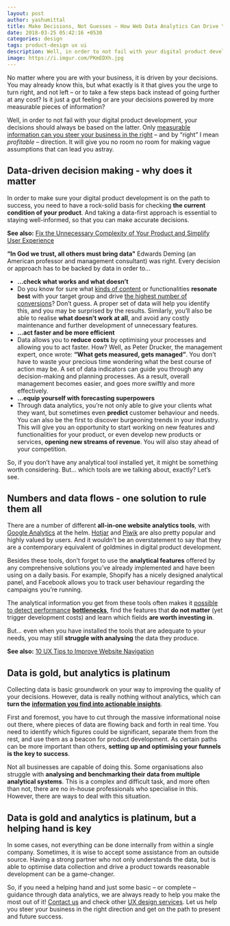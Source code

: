 ```yaml
---
layout: post
author: yashumittal
title: Make Decisions, Not Guesses – How Web Data Analytics Can Drive Your Digital Product Development
date: 2018-03-25 05:42:16 +0530
categories: design
tags: product-design ux ui
description: Well, in order to not fail with your digital product development, your decisions should always be based on data. Here's how to make data-driven decisions.
image: https://i.imgur.com/PKmEDXh.jpg
---
```


No matter where you are with your business, it is driven by your decisions. You may already know this, but what exactly is it that gives you the urge to turn right, and not left – or to take a few steps back instead of going further at any cost? Is it just a gut feeling or are your decisions powered by more measurable pieces of information?

Well, in order to not fail with your digital product development, your decisions should always be based on the latter. Only [measurable information can you steer your business in the right](/how-various-types-of-expert-evaluation-can-increase-your-website-effectiveness) – and by “right” I mean *profitable* – direction. It will give you no room no room for making vague assumptions that can lead you astray.

## Data-driven decision making - why does it matter

In order to make sure your digital product development is on the path to success, you need to have a rock-solid basis for checking **the current condition of your product**. And taking a data-first approach is essential to staying well-informed, so that you can make accurate decisions.

**See also:** [Fix the Unnecessary Complexity of Your Product and Simplify User Experience](/fix-the-unnecessary-complexity-of-your-product-and-simplify-user-experience)

**“In God we trust, all others must bring data"**
Edwards Deming (an American professor and management consultant) was right. Every decision or approach has to be backed by data in order to...


- **...check what works and what doesn’t**
- Do you know for sure what [kinds of content](/quality-content-to-boost-sales-and-improve-ux) or functionalities **resonate best** with your target group and drive [the highest number of conversions](/make-them-stay-till-they-pay-10-tips-for-keeping-your-users-engaged-on-your-website)? Don’t guess. A proper set of data will help you identify this, and you may be surprised by the results. Similarly, you’ll also be able to realise **what doesn’t work at all**, and avoid any costly maintenance and further development of unnecessary features.
- **...act faster and be more efficient**
- Data allows you to **reduce** **costs** by optimising your processes and allowing you to act faster. How? Well, as Peter Drucker, the management expert, once wrote: **“What gets measured, gets managed”**. You don’t have to waste your precious time wondering what the best course of action may be. A set of data indicators can guide you through any decision-making and planning processes. As a result, overall management becomes easier, and goes more swiftly and more effectively.
- **...equip yourself with forecasting superpowers**
- Through data analytics, you’re not only able to give your clients what they want, but sometimes even **predict** customer behaviour and needs. You can also be the first to discover burgeoning trends in your industry. This will give you an opportunity to start working on new features and functionalities for your product, or even develop new products or services, **opening new streams of revenue**. You will also stay ahead of your competition.

So, if you don’t have any analytical tool installed yet, it might be something worth considering. But… which tools are we talking about, exactly?
Let’s see.

## **Numbers and data flows - one solution to rule them all**

There are a number of different **all-in-one website analytics tools**, with [Google Analytics](https://www.google.com/analytics/) at the helm. [Hotjar](https://www.hotjar.com/) and [Piwik](https://piwik.pro/) are also pretty popular and highly valued by users. And it wouldn’t be an overstatement to say that they are a contemporary equivalent of goldmines in digital product development.

Besides these tools, don’t forget to use the **analytical features** offered by any comprehensive solutions you’ve already implemented and have been using on a daily basis. For example, Shopify has a nicely designed analytical panel, and Facebook allows you to track user behaviour regarding the campaigns you’re running.

The analytical information you get from these tools often makes it [possible to detect performance](/how-various-types-of-expert-evaluation-can-increase-your-website-effectiveness) [**bottlenecks**](/how-various-types-of-expert-evaluation-can-increase-your-website-effectiveness), find the features that **do not matter** (yet trigger development costs) and learn which fields **are worth investing in**.

But... even when you have installed the tools that are adequate to your needs, you may still **struggle with analysing** the data they produce.

**See also:** [10 UX Tips to Improve Website Navigation](/10-ux-tips-to-improve-website-navigation)

## **Data is gold, but analytics is platinum**

Collecting data is basic groundwork on your way to improving the quality of your decisions. However, data is really nothing without analytics, which can **turn the** [**information you find into actionable insights**](/knowledge-is-power-harnessing-desk-research-to-boost-your-business).

First and foremost, you have to cut through the massive informational noise out there, where pieces of data are flowing back and forth in real time. You need to identify which figures could be significant, separate them from the rest, and use them as a beacon for product development. As certain paths can be more important than others, **setting up and optimising your funnels is the key to success**.

Not all businesses are capable of doing this. Some organisations also struggle with **analysing and benchmarking their data from multiple analytical systems**. This is a complex and difficult task, and more often than not, there are no in-house professionals who specialise in this.
However, there are ways to deal with this situation.

## Data is gold and analytics is platinum, but a helping hand is key

In some cases, not everything can be done internally from within a single company. Sometimes, it is wise to accept some assistance from an outside source. Having a strong partner who not only understands the data, but is able to optimise data collection and drive a product towards reasonable development can be a game-changer.

So, if you need a helping hand and just some basic – or complete – guidance through data analytics, we are always ready to help you make the most out of it! [Contact us](https://www.codecarrot.net/hire-us) and check other [UX design services](https://www.codecarrot.net/services/ux-design). Let us help you steer your business in the right direction and get on the path to present and future success.
